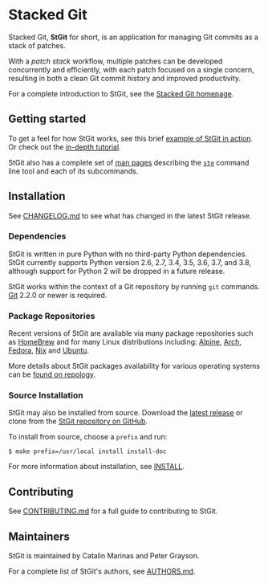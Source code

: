 # Stacked Git

Stacked Git, **StGit** for short, is an application for managing Git
commits as a stack of patches.

With a *patch stack* workflow, multiple patches can be developed
concurrently and efficiently, with each patch focused on a single
concern, resulting in both a clean Git commit history and improved
productivity.

For a complete introduction to StGit, see the [Stacked Git
homepage](https://stacked-git.github.io).

## Getting started

To get a feel for how StGit works, see this brief [example of StGit in
action](https://stacked-git.github.io/guides/usage-example). Or check
out the [in-depth
tutorial](https://stacked-git.github.io/guides/tutorial).

StGit also has a complete set of [man
pages](https://stacked-git.github.io/man) describing the
[`stg`](https://stacked-git.github.io/man/stg) command line tool and
each of its subcommands.

## Installation

See [CHANGELOG.md](CHANGELOG.md) to see what has changed in the latest
StGit release.

### Dependencies

StGit is written in pure Python with no third-party Python dependencies.
StGit currently supports Python version 2.6, 2.7, 3.4, 3.5, 3.6, 3.7,
and 3.8, although support for Python 2 will be dropped in a future
release.

StGit works within the context of a Git repository by running `git`
commands. [Git](https://git-scm.com) 2.2.0 or newer is required.

### Package Repositories

Recent versions of StGit are available via many package repositories
such as [HomeBrew](https://formulae.brew.sh/formula/stgit) and for many
Linux distributions including:
[Alpine](https://pkgs.alpinelinux.org/packages?name=stgit),
[Arch](https://aur.archlinux.org/packages/stgit),
[Fedora](https://src.fedoraproject.org/rpms/stgit),
[Nix](https://nixos.org/nixos/packages.html?attr=gitAndTools.stgit) and
[Ubuntu](https://packages.ubuntu.com/source/focal/stgit).

More details about StGit packages availability for various operating
systems can be [found on
repology](https://repology.org/project/stgit/versions).

### Source Installation

StGit may also be installed from source. Download the [latest
release](https://github.com/stacked-git/stgit/releases/latest) or clone
from the [StGit repository on
GitHub](https://github.com/stacked-git/stgit).

To install from source, choose a `prefix` and run:

``` shellsession
$ make prefix=/usr/local install install-doc
```

For more information about installation, see [INSTALL](INSTALL).

## Contributing

See [CONTRIBUTING.md](CONTRIBUTING.md) for a full guide to contributing
to StGit.

## Maintainers

StGit is maintained by Catalin Marinas and Peter Grayson.

For a complete list of StGit's authors, see [AUTHORS.md](AUTHORS.md).
